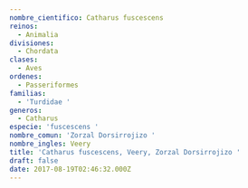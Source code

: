 ```yaml
---
nombre_cientifico: Catharus fuscescens
reinos:
  - Animalia
divisiones:
  - Chordata
clases:
  - Aves
ordenes:
  - Passeriformes
familias:
  - 'Turdidae '
generos:
  - Catharus
especie: 'fuscescens '
nombre_comun: 'Zorzal Dorsirrojizo '
nombre_ingles: Veery
title: 'Catharus fuscescens, Veery, Zorzal Dorsirrojizo '
draft: false
date: 2017-08-19T02:46:32.000Z
---
```


